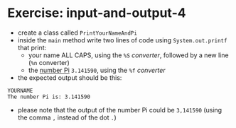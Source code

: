 # Exercise: input-and-output-4
* create a class called `PrintYourNameAndPi`
* inside the `main` method write two lines of code using `System.out.printf` that print:
  * your name ALL CAPS, using the `%S` *converter*, followed by a new line (`%n` converter)
  * the [number Pi](https://en.wikipedia.org/wiki/Pi) `3.141590`, using the `%f` *converter*
* the expected output should be this:
```
YOURNAME
The number Pi is: 3.141590
```
* please note that the output of the number Pi could be `3,141590` (using the comma `,` instead of the dot `.`)

